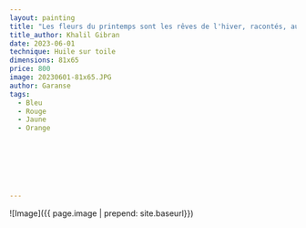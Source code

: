 ```yaml
---
layout: painting
title: "Les fleurs du printemps sont les rêves de l'hiver, racontés, au petit matin, à la table des anges."   
title_author: Khalil Gibran   
date: 2023-06-01
technique: Huile sur toile
dimensions: 81x65
price: 800
image: 20230601-81x65.JPG
author: Garanse
tags:
  - Bleu
  - Rouge
  - Jaune
  - Orange
  
  
  
 
  
  
  
---
```

![Image]({{ page.image | prepend: site.baseurl}})

